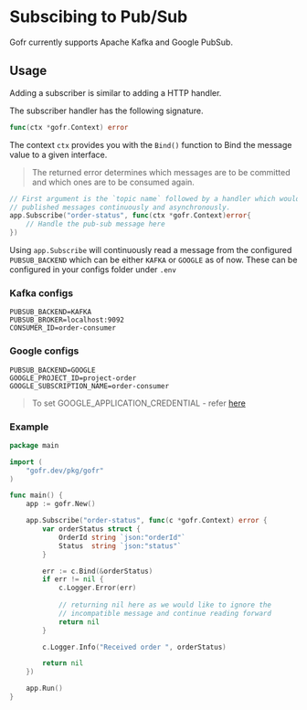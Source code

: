 # Subscibing to Pub/Sub
Gofr currently supports Apache Kafka and Google PubSub.

## Usage
Adding a subscriber is similar to adding a HTTP handler.

The subscriber handler has the following signature.
```go
func(ctx *gofr.Context) error
```
The context `ctx` provides you with the `Bind()` function to Bind the message value to a given
interface. 

> The returned error determines which messages are to be committed and which ones are to be consumed again.

```go
// First argument is the `topic name` followed by a handler which would process the 
// published messages continuously and asynchronously.
app.Subscribe("order-status", func(ctx *gofr.Context)error{
    // Handle the pub-sub message here
})
```

Using `app.Subscribe` will continuously read a message from the configured `PUBSUB_BACKEND` which
can be either `KAFKA` or `GOOGLE` as of now. These can be configured in your configs folder under `.env`
     
### Kafka configs
```dotenv
PUBSUB_BACKEND=KAFKA
PUBSUB_BROKER=localhost:9092
CONSUMER_ID=order-consumer
```

### Google configs
```dotenv
PUBSUB_BACKEND=GOOGLE
GOOGLE_PROJECT_ID=project-order
GOOGLE_SUBSCRIPTION_NAME=order-consumer
```

> To set GOOGLE_APPLICATION_CREDENTIAL - refer [here](https://cloud.google.com/docs/authentication/application-default-credentials)

### Example
```go
package main

import (
	"gofr.dev/pkg/gofr"
)

func main() {
	app := gofr.New()

	app.Subscribe("order-status", func(c *gofr.Context) error {
		var orderStatus struct {
			OrderId string `json:"orderId"`
			Status  string `json:"status"`
		}

		err := c.Bind(&orderStatus)
		if err != nil {
			c.Logger.Error(err)
			
			// returning nil here as we would like to ignore the
			// incompatible message and continue reading forward
			return nil
		}

		c.Logger.Info("Received order ", orderStatus)

		return nil
	})

	app.Run()
}
```
